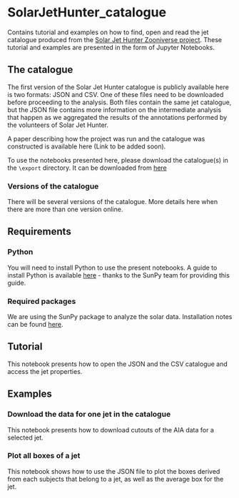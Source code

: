 # SolarJetHunter_catalogue
Contains tutorial and examples on how to find, open and read the jet catalogue produced from the [Solar Jet Hunter Zooniverse project](https://www.zooniverse.org/projects/sophiemu/solar-jet-hunter). These tutorial and examples are presented in the form of Jupyter Notebooks.

## The catalogue
The first version of the Solar Jet Hunter catalogue is publicly available here is two formats: JSON and CSV. One of these files need to be downloaded before proceeding to the analysis. Both files contain the same jet catalogue, but the JSON file contains more information on the intermediate analysis that happen as we aggregated the results of the annotations performed by the volunteers of Solar Jet Hunter.

A paper describing how the project was run and the catalogue was constructed is available here (Link to be added soon).

To use the notebooks presented here, please download the catalogue(s) in the `\export` directory. It can be downloaded from [here](https://conservancy.umn.edu/handle/11299/257209)

### Versions of the catalogue
There will be several versions of the catalogue. More details here when there are more than one version online.

## Requirements
### Python
You will need to install Python to use the present notebooks. A guide to install Python is available [here](https://docs.sunpy.org/en/stable/tutorial/installation.html#installing-python) - thanks to the SunPy team for providing this guide.

### Required packages
We are using the SunPy package to analyze the solar data. Installation notes can be found [here](https://docs.sunpy.org/en/stable/tutorial/installation.html#installing-sunpy).

## Tutorial
This notebook presents how to open the JSON and the CSV catalogue and access the jet properties.

## Examples

### Download the data for one jet in the catalogue
This notebook presents how to download cutouts of the AIA data for a selected jet.

### Plot all boxes of a jet
This notebook shows how to use the JSON file to plot the boxes derived from each subjects that belong to a jet, as well as the average box for the jet.
